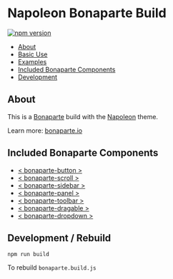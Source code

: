 # Napoleon Bonaparte Build

[![npm version](https://badge.fury.io/js/bonaparte-build-napoleon.svg)](http://badge.fury.io/js/bonaparte-build-napoleon)

- [About](#about)
- [Basic Use](#basic-use)
- [Examples](#examples)
- [Included Bonaparte Components](#included-bonaparte-components)
- [Development](#development)

## About

This is a [Bonaparte](https://github.com/bonaparte) build with the [Napoleon](https://github.com/bonaparte/theme-napoleon) theme.

Learn more: [bonaparte.io](http://www.bonaparte.io/getting_started/index.html)


## Included Bonaparte Components

  - [< bonaparte-button >](https://github.com/bonaparte/bonaparte-button)
  - [< bonaparte-scroll >](https://github.com/bonaparte/bonaparte-scroll)
  - [< bonaparte-sidebar >](https://github.com/bonaparte/bonaparte-sidebar)
  - [< bonaparte-panel >](https://github.com/bonaparte/bonaparte-panel)
  - [< bonaparte-toolbar >](https://github.com/bonaparte/bonaparte-toolbar)
  - [< bonaparte-dragable >](https://github.com/bonaparte/bonaparte-dragable)
  - [< bonaparte-dropdown >](https://github.com/bonaparte/bonaparte-dropdown)

## Development / Rebuild

```
npm run build
```
To rebuild `bonaparte.build.js`
